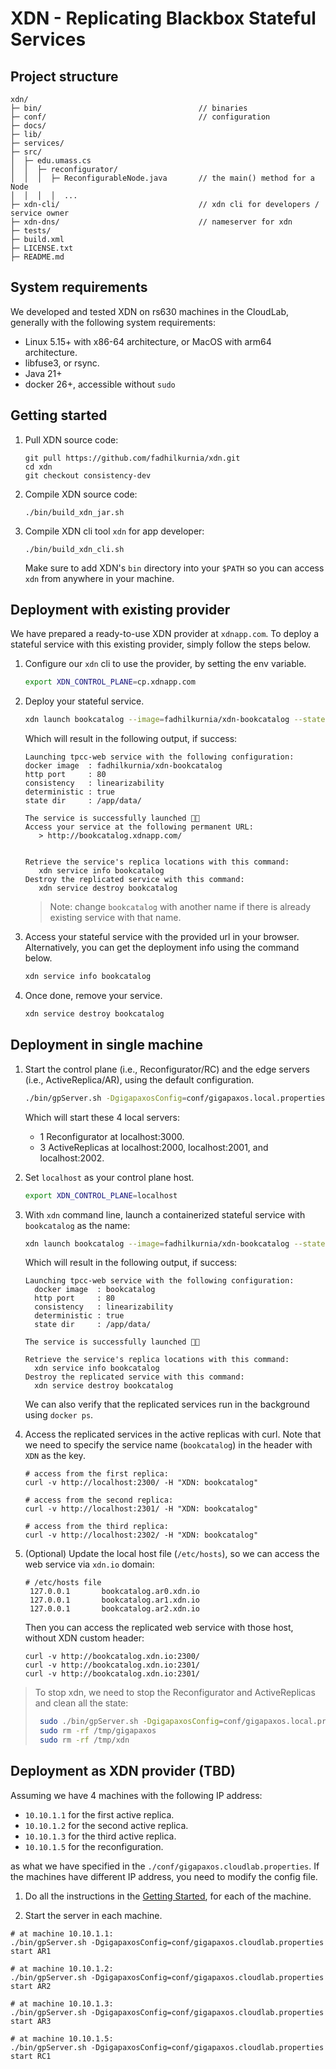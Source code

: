 # XDN - Replicating Blackbox Stateful Services

## Project structure
```
xdn/
├─ bin/                                   // binaries
├─ conf/                                  // configuration
├─ docs/
├─ lib/
├─ services/
├─ src/
│  ├─ edu.umass.cs
│  │  ├─ reconfigurator/
│  │  │  ├─ ReconfigurableNode.java       // the main() method for a Node
│  │  │  │  ...
├─ xdn-cli/                               // xdn cli for developers / service owner
├─ xdn-dns/                               // nameserver for xdn
├─ tests/
├─ build.xml
├─ LICENSE.txt
├─ README.md
```

## System requirements
We developed and tested XDN on rs630 machines in the CloudLab, generally with
the following system requirements:
- Linux 5.15+ with x86-64 architecture, or MacOS with arm64 architecture.
- libfuse3, or rsync.
- Java 21+
- docker 26+, accessible without `sudo`

<a name="getting-started"></a>
## Getting started

1. Pull XDN source code:
    ```
   git pull https://github.com/fadhilkurnia/xdn.git
   cd xdn
   git checkout consistency-dev
    ```
2. Compile XDN source code:
    ```
   ./bin/build_xdn_jar.sh
    ```
3. Compile XDN cli tool `xdn` for app developer:
    ```
   ./bin/build_xdn_cli.sh
    ```
   Make sure to add XDN's `bin` directory into your `$PATH` so you can access `xdn` from anywhere in your machine. 

## Deployment with existing provider
We have prepared a ready-to-use XDN provider at `xdnapp.com`. 
To deploy a stateful service with this existing provider, simply follow the steps below.

1. Configure our `xdn` cli to use the provider, by setting the env variable.
   ```bash
   export XDN_CONTROL_PLANE=cp.xdnapp.com
   ```
2. Deploy your stateful service.
   ```bash
   xdn launch bookcatalog --image=fadhilkurnia/xdn-bookcatalog --state=/app/data/ --deterministic=true
   ```

   Which will result in the following output, if success:
   ```
   Launching tpcc-web service with the following configuration: 
   docker image  : fadhilkurnia/xdn-bookcatalog
   http port     : 80
   consistency   : linearizability
   deterministic : true
   state dir     : /app/data/
   
   The service is successfully launched 🎉🚀
   Access your service at the following permanent URL:
      > http://bookcatalog.xdnapp.com/
   
   
   Retrieve the service's replica locations with this command:
      xdn service info bookcatalog
   Destroy the replicated service with this command:
      xdn service destroy bookcatalog
   ```

   > Note: change `bookcatalog` with another name if there is already existing service with that name.

3. Access your stateful service with the provided url in your browser.
   Alternatively, you can get the deployment info using the command below.
   ```bash
   xdn service info bookcatalog
   ```
4. Once done, remove your service.
   ```bash
   xdn service destroy bookcatalog
   ```

## Deployment in single machine

1. Start the control plane (i.e., Reconfigurator/RC) and the edge servers (i.e., ActiveReplica/AR), 
   using the default configuration.
   ```bash
   ./bin/gpServer.sh -DgigapaxosConfig=conf/gigapaxos.local.properties start all
   ```
   Which will start these 4 local servers:
    - 1 Reconfigurator at localhost:3000.
    - 3 ActiveReplicas at localhost:2000, localhost:2001, and localhost:2002.

2. Set `localhost` as your control plane host.
   ```bash
   export XDN_CONTROL_PLANE=localhost
   ```

3. With `xdn` command line, launch a containerized stateful service with `bookcatalog` as the name:
   ```bash
   xdn launch bookcatalog --image=fadhilkurnia/xdn-bookcatalog --state=/app/data/ --deterministic=true
   ```
   Which will result in the following output, if success:
   ```
   Launching tpcc-web service with the following configuration:
     docker image  : bookcatalog
     http port     : 80
     consistency   : linearizability
     deterministic : true
     state dir     : /app/data/
   
   The service is successfully launched 🎉🚀
   
   Retrieve the service's replica locations with this command:
     xdn service info bookcatalog
   Destroy the replicated service with this command:
     xdn service destroy bookcatalog
   ```

   We can also verify that the replicated services run in the background using `docker ps`.

4. Access the replicated services in the active replicas with curl. Note that we need to specify
   the service name (`bookcatalog`) in the header with `XDN` as the key.
   ```
   # access from the first replica:
   curl -v http://localhost:2300/ -H "XDN: bookcatalog"
   
   # access from the second replica:
   curl -v http://localhost:2301/ -H "XDN: bookcatalog"
   
   # access from the third replica:
   curl -v http://localhost:2302/ -H "XDN: bookcatalog"
   ```

5. (Optional) Update the local host file (`/etc/hosts`), 
   so we can access the web service via `xdn.io` domain:
   ```
   # /etc/hosts file
    127.0.0.1       bookcatalog.ar0.xdn.io
    127.0.0.1       bookcatalog.ar1.xdn.io
    127.0.0.1       bookcatalog.ar2.xdn.io
   ```
   Then you can access the replicated web service with those host, without XDN custom header:
   ```
   curl -v http://bookcatalog.xdn.io:2300/
   curl -v http://bookcatalog.xdn.io:2301/
   curl -v http://bookcatalog.xdn.io:2301/
   ```

> To stop xdn, we need to stop the Reconfigurator and ActiveReplicas and clean all the state:
> ```bash
>  sudo ./bin/gpServer.sh -DgigapaxosConfig=conf/gigapaxos.local.properties forceclear all
>  sudo rm -rf /tmp/gigapaxos
>  sudo rm -rf /tmp/xdn
> ```

## Deployment as XDN provider (TBD)

Assuming we have 4 machines with the following IP address:
- `10.10.1.1` for the first active replica.
- `10.10.1.2` for the second active replica.
- `10.10.1.3` for the third active replica.
- `10.10.1.5` for the reconfiguration.

as what we have specified in the `./conf/gigapaxos.cloudlab.properties`.
If the machines have different IP address, you need to modify the config file.

1. Do all the instructions in the [Getting Started](#getting-started), for each of the machine.

2. Start the server in each machine.
```
# at machine 10.10.1.1:
./bin/gpServer.sh -DgigapaxosConfig=conf/gigapaxos.cloudlab.properties start AR1

# at machine 10.10.1.2:
./bin/gpServer.sh -DgigapaxosConfig=conf/gigapaxos.cloudlab.properties start AR2

# at machine 10.10.1.3:
./bin/gpServer.sh -DgigapaxosConfig=conf/gigapaxos.cloudlab.properties start AR3

# at machine 10.10.1.5:
./bin/gpServer.sh -DgigapaxosConfig=conf/gigapaxos.cloudlab.properties start RC1
```
